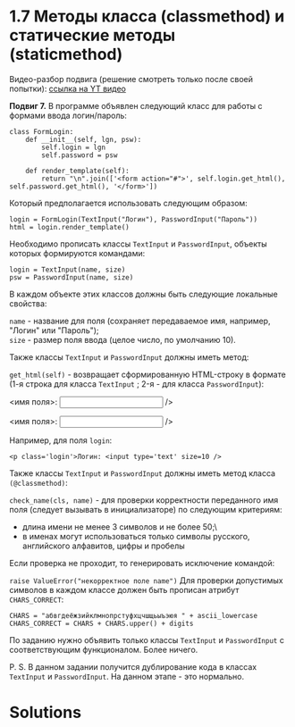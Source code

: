 # 1.7 Методы класса (classmethod) и статические методы (staticmethod)

Видео-разбор подвига (решение смотреть только после
своей попытки): [ссылка на YT видео](https://youtu.be/D02X5B6zLi8)

**Подвиг 7.** В программе объявлен следующий класс
для работы с формами ввода логин/пароль:
```
class FormLogin:
    def __init__(self, lgn, psw):
        self.login = lgn
        self.password = psw
```
```
    def render_template(self):
        return "\n".join(['<form action="#">', self.login.get_html(), self.password.get_html(), '</form>'])
```
Который предполагается использовать следующим образом:
```
login = FormLogin(TextInput("Логин"), PasswordInput("Пароль"))
html = login.render_template()
```
Необходимо прописать классы `TextInput` и `PasswordInput`, 
объекты которых формируются командами:
```
login = TextInput(name, size)
psw = PasswordInput(name, size)
```
В каждом объекте этих классов должны быть следующие
локальные свойства:

`name` - название для поля (сохраняет передаваемое имя, например, "Логин" или "Пароль");\
`size` - размер поля ввода (целое число, по умолчанию 10).

Также классы `TextInput` и `PasswordInput` должны иметь метод:

`get_html(self)` - возвращает сформированную HTML-строку в
формате (1-я строка для класса `TextInput` ; 2-я - для класса `PasswordInput`):

<p class='login'><имя поля>: <input type='text' size=<размер поля> />
<p class='password'><имя поля>: <input type='text' size=<размер поля> />

Например, для поля `login`:

`<p class='login'>Логин: <input type='text' size=10 />`

Также классы `TextInput` и `PasswordInput` должны иметь метод
класса `(@classmethod)`:

`check_name(cls, name)` - для проверки корректности переданного
имя поля (следует вызывать в инициализаторе) по следующим критериям:

- длина имени не менее 3 символов и не более 50;\
- в именах могут использоваться только символы русского, английского алфавитов, цифры и пробелы

Если проверка не проходит, то генерировать исключение командой:

`raise ValueError("некорректное поле name")`
Для проверки допустимых символов в каждом классе должен быть
прописан атрибут `CHARS_CORRECT`:
```
CHARS = "абвгдеёжзийклмнопрстуфхцчшщьыъэюя " + ascii_lowercase
CHARS_CORRECT = CHARS + CHARS.upper() + digits
```
По заданию нужно объявить только классы `TextInput` и `PasswordInput`
с соответствующим функционалом. Более ничего.

P. S. В данном задании получится дублирование кода в классах
`TextInput` и `PasswordInput`. На данном этапе - это нормально.

# Solutions

```

```
